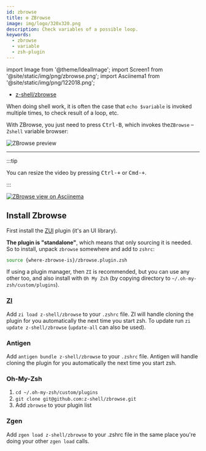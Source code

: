```yaml
---
id: zbrowse
title: ⚙️ ZBrowse
image: img/logo/320x320.png
description: Check variables of a possible loop.
keywords:
  - zbrowse
  - variable
  - zsh-plugin
---
```


import Image from '@theme/IdealImage';
import Screen1 from '@site/static/img/png/zbrowse.png';
import Asciinema1 from '@site/static/img/png/122018.png';

- [z-shell/zbrowse](https://github.com/z-shell/zbrowse)

When doing shell work, it is often the case that `echo $variable` is invoked multiple times, to check result of a loop, etc.

With ZBrowse, you just need to press <kbd>Ctrl-B</kbd>, which invokes the`ZBrowse` – `Zshell` variable browser:

<div className="ScreenView">
  <Image img={Screen1} alt="ZBrowse preview" />
</div>

---

:::tip

You can resize the video by pressing <kbd>Ctrl-+</kbd> or <kbd>Cmd-+</kbd>.

:::

<a href="https://asciinema.org/a/122018">
  <Image className="ScreenView" img={Asciinema1} alt="ZBrowse view on Asciinema" />
</a>

## Install Zbrowse

First install the [ZUI](https://github.com/z-shell/zui) plugin (it's an UI library).

**The plugin is "standalone"**, which means that only sourcing it is needed. So to install, unpack `zbrowse` somewhere and add to `zshrc`:

```zsh
source {where-zbrowse-is}/zbrowse.plugin.zsh
```

If using a plugin manager, then `ZI` is recommended, but you can use any other too, and also install with `Oh My Zsh` (by copying directory to `~/.oh-my-zsh/custom/plugins`).

### [ZI](https://github.com/z-shell/zi)

Add `zi load z-shell/zbrowse` to your `.zshrc` file. ZI will handle cloning the plugin for you automatically the next time you start zsh. To update run `zi update z-shell/zbrowse` (`update-all` can also be used).

### Antigen

Add `antigen bundle z-shell/zbrowse` to your `.zshrc` file. Antigen will handle cloning the plugin for you automatically the next time you start zsh.

### Oh-My-Zsh

1. `cd ~/.oh-my-zsh/custom/plugins`
2. `git clone git@github.com:z-shell/zbrowse.git`
3. Add `zbrowse` to your plugin list

### Zgen

Add `zgen load z-shell/zbrowse` to your .zshrc file in the same place you're doing your other `zgen load` calls.
